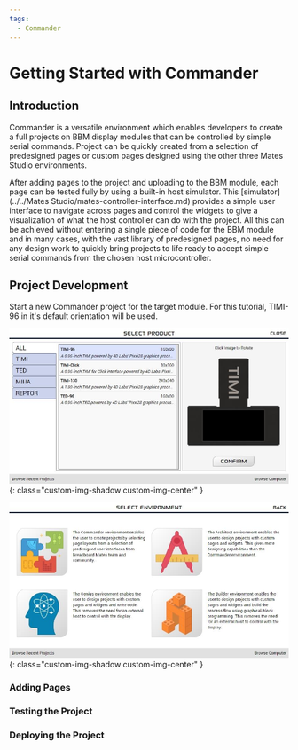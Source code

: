 ```yaml
---
tags:
  - Commander
---
```


# Getting Started with Commander


## Introduction

Commander is a versatile environment which enables developers to create a full projects on BBM display modules that can be controlled by simple serial commands. Project can be quickly created from a selection of predesigned pages or custom pages designed using the other three Mates Studio environments.

After adding pages to the project and uploading to the BBM module, each page can be tested fully by using a built-in host simulator. This [simulator](../../Mates Studio/mates-controller-interface.md) provides a simple user interface to navigate across pages and control the widgets to give a visualization of what the host controller can do with the project. All this can be achieved without entering a single piece of code for the BBM module and in many cases, with the vast library of predesigned pages, no need for any design work to quickly bring projects to life ready to accept simple serial commands from the chosen host microcontroller.


## Project Development

Start a new Commander project for the target module. For this tutorial, TIMI-96 in it's default orientation will be used.

![Setup Window: TIMI-96 (Default Orientation)](img/getting-started/setup-window-timi-96-default.jpg){: class="custom-img-shadow custom-img-center" }

![Setup Window: Commander Environment](img/getting-started/setup-window-commander.jpg){: class="custom-img-shadow custom-img-center" }


### Adding Pages


### Testing the Project


### Deploying the Project

